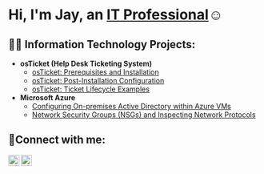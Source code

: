 <h1>Hi, I'm Jay, an <a href="https://www.linkedin.com/in/jay-maki-33b477b4/">IT Professional</a>☺</h1>

<h2>👨‍💻 Information Technology Projects:</h2>

- <b>osTicket (Help Desk Ticketing System)</b>
  - [osTicket: Prerequisites and Installation](https://github.com/jaymaki1988/osticket-preqs)
  - [osTicket: Post-Installation Configuration](https://github.com/jaymaki1988/post-install-config)
  - [osTicket: Ticket Lifecycle Examples](https://github.com/jaymaki1988ticket-lifecycle)
- <b>Microsoft Azure</b>
  - [Configuring On-premises Active Directory within Azure VMs](https://github.com/jaymaki1988/configure-ad)
  - [Network Security Groups (NSGs) and Inspecting Network Protocols](https://github.com/jaymaki1988/azure-network-protocols)

<h2>🤳Connect with me:</h2>


[<img align="left" alt="Jay | LinkedIn" width="22px" src="https://cdn.jsdelivr.net/npm/simple-icons@v3/icons/linkedin.svg" />][linkedin]
[<img align="left" alt="Jay | Instagram" width="22px" src="https://cdn.jsdelivr.net/npm/simple-icons@v3/icons/instagram.svg" />][instagram]


[instagram]: https://www.instagram.com/jay.maki.7/
[linkedin]: https://www.linkedin.com/in/jaymaki1988
